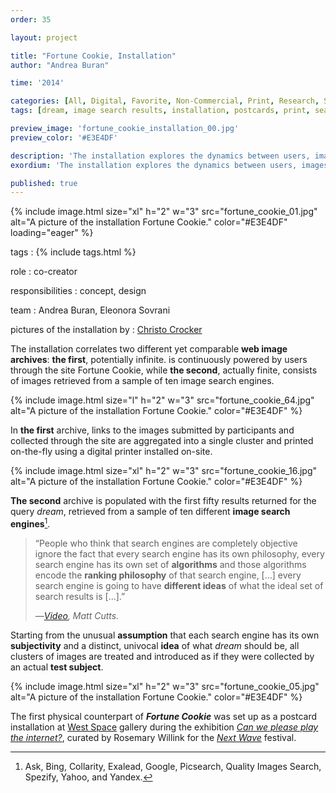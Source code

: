 ```yaml
---
order: 35

layout: project

title: "Fortune Cookie, Installation"
author: "Andrea Buran"

time: '2014'

categories: [All, Digital, Favorite, Non-Commercial, Print, Research, Static Image, Sundries]
tags: [dream, image search results, installation, postcards, print, search engines]

preview_image: 'fortune_cookie_installation_00.jpg'
preview_color: '#E3E4DF'

description: 'The installation explores the dynamics between users, images, and image search engines in today’s Web landscape.'
exordium: 'The installation explores the dynamics between users, images, and image search engines in today’s Web landscape.'

published: true
---
```


<div class="figures">
  {% include image.html
    size="xl"
    h="2" w="3"
    src="fortune_cookie_01.jpg"
    alt="A picture of the installation Fortune Cookie."
    color="#E3E4DF"
    loading="eager"
  %}
</div>

tags
: {% include tags.html %}

role
: co-creator

responsibilities
: concept, design

team
: Andrea Buran, Eleonora Sovrani

pictures of the installation by
: [Christo Crocker](https://www.christocrocker.photography/ "Christo Crocker’s site")

The installation correlates two different yet comparable **web image archives**: **the first**, potentially infinite. is continuously powered by users through the site Fortune Cookie, while **the second**, actually finite, consists of images retrieved from a sample of ten image search engines.

<div class="figures">
    {% include image.html
        size="l"
        h="2" w="3"
        src="fortune_cookie_64.jpg"
        alt="A picture of the installation Fortune Cookie."
        color="#E3E4DF"
    %}
</div>

In **the first** archive, links to the images submitted by participants and collected through the site are aggregated into a single cluster and printed on-the-fly using a digital printer installed on-site.

<div class="figures">
    {% include image.html
        size="xl"
        h="2" w="3"
        src="fortune_cookie_16.jpg"
        alt="A picture of the installation Fortune Cookie."
        color="#E3E4DF"
    %}
</div>

**The second** archive is populated with the first fifty results returned for the query *dream*, retrieved from a sample of ten different **image search engines**[^search-engines].

> “People who think that search engines are completely objective ignore the fact that every search engine has its own philosophy, every search engine has its own set of **algorithms** and those algorithms encode the **ranking philosophy** of that search engine, […] every search engine is going to have **different ideas** of what the ideal set of search results is […].”
>
> —<cite>[Video](http://www.youtube.com/watch?v=6r7E-69MIOU "Matt Cutts on YouTube"), Matt Cutts.</cite>

Starting from the unusual **assumption** that each search engine has its own **subjectivity** and a distinct, univocal **idea** of what *dream* should be, all clusters of images are treated and introduced as if they were collected by an actual **test subject**.

<div class="figures">
    {% include image.html
        size="xl"
        h="2" w="3"
        src="fortune_cookie_05.jpg"
        alt="A picture of the installation Fortune Cookie."
        color="#E3E4DF"
    %}
</div>

The first physical counterpart of ***Fortune Cookie*** was set up as a postcard installation at [West Space](http://westspace.org.au/ "The West Space gallery site") gallery during the exhibition *[Can we please play the internet?](http://canwepleaseplaytheinter.net/ "Can we please play the internet / Exhibition site")*, curated by Rosemary Willink for the *[Next Wave](http://nextwave.org.au "The Next Wave festival site")* festival.

[^search-engines]: Ask, Bing, Collarity, Exalead, Google, Picsearch, Quality Images Search, Spezify, Yahoo, and Yandex.

